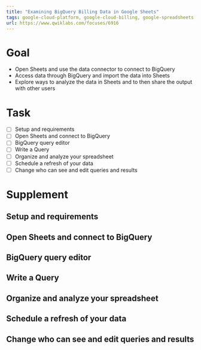 ```yaml
---
title: "Examining BigQuery Billing Data in Google Sheets"
tags: google-cloud-platform, google-cloud-billing, google-spreadsheets, google-cloud-bigquery
url: https://www.qwiklabs.com/focuses/6916
---
```


# Goal
- Open Sheets and use the data connector to connect to BigQuery
- Access data through BigQuery and import the data into Sheets
- Explore ways to analyze the data in Sheets and to then share the output with other users

# Task
- [ ] Setup and requirements
- [ ] Open Sheets and connect to BigQuery
- [ ] BigQuery query editor
- [ ] Write a Query
- [ ] Organize and analyze your spreadsheet
- [ ] Schedule a refresh of your data
- [ ] Change who can see and edit queries and results

# Supplement
## Setup and requirements
## Open Sheets and connect to BigQuery
## BigQuery query editor
## Write a Query
## Organize and analyze your spreadsheet
## Schedule a refresh of your data
## Change who can see and edit queries and results
